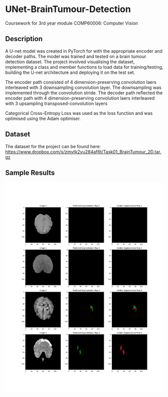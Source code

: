 # UNet-BrainTumour-Detection
Coursework for 3rd year module COMP60006: Computer Vision

## Description
A U-net model was created in PyTorch for with the appropriate encoder and decoder paths. The model was trained and tested on a brain tumour detection dataset. The project involved visualising the dataset, implementing a class and member functions to load data for training/testing, building the U-net architecture and deploying it on the test set.

The encoder path consisted of 4 dimension-preserving convolution laers interleaved with 3 downsampling convolution layer. The downsampling was implemented through the convolution stride. The decoder path reflected the encoder path with 4 dimension-preserving convolution laers interleaved with 3 upsampling transposed-convolution layers

Categorical Cross-Entropy Loss was used as the loss function and was optimised using the Adam optimiser.


## Dataset
The dataset for the project can be found here: https://www.dropbox.com/s/zmytk2yu284af6t/Task01_BrainTumour_2D.tar.gz

## Sample Results
![](sample_result.png)
